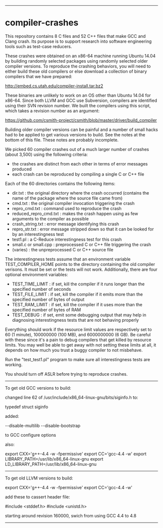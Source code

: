 --------------------------------------------------------------------

# compiler-crashes

This repository contains 8 C files and 52 C++ files that make GCC
and Clang crash. Its purpose is to support research into software
engineering tools such as test-case reducers.

These crashes were obtained on an x86-64 machine running Ubuntu 14.04
by building randomly selected packages using randomly selected older
compiler versions. To reproduce the crashing behaviors, you will need
to either build these old compilers or else download a collection of
binary compilers that we have prepared:

  http://embed.cs.utah.edu/compiler-install.tar.bz2

These binaries are unlikely to work on an OS other than Ubuntu 14.04
for x86-64. Since both LLVM and GCC use Subversion, compilers are
identified using their SVN revision number. We built the compilers
using this script, which takes a revision number as an argument:

  https://github.com/csmith-project/csmith/blob/master/driver/build_compiler

Building older compiler versions can be painful and a number of small
hacks had to be applied to get various versions to build. See the
notes at the bottom of this file. These notes are probably incomplete.

We picked 60 compiler crashes out of a much larger number of crashes
(about 3,500) using the following criteria:
- the crashes are distinct from each other in terms of error messages
  produced
- each crash can be reproduced by compiling a single C or C++ file

Each of the 60 directories contains the following items:
- dir.txt : the original directory where the crash occurred (contains
  the name of the package where the source file came from)
- cmd.txt : the original compiler invocation triggering the crash
- repro_cmd.txt : command used to reproduce the crash
- reduced_repro_cmd.txt : makes the crash happen using as few
  arguments to the compiler as possible
- crash_string.txt : error message identifying this crash
- repro_str.txt : error message stripped down so that it can be looked for
  by an interestingness test
- test1.pl : a C-Reduce interestingness test for this crash
- small.c or small.cpp : preprocessed C or C++ file triggering the crash
- (varies) : the unpreprocessed C or C++ source file

The interestingness tests assume that an environment variable
TEST_COMPILER_HOME points to the directory containing the old compiler
verisons. It must be set or the tests will not work. Additionally, there
are four optional environment variables:
- TEST_TIME_LIMIT : if set, kill the compiler if it runs longer than
  the specified number of seconds
- TEST_FILE_LIMIT : if set, kill the compiler if it emits more than
  the specified number of bytes of output
- TEST_RAM_LIMIT : if set, kill the compiler if it uses more than the
  specified number of bytes of RAM
- TEST_DEBUG : if set, emit some debugging output that may help in
  diagnosing interestingness tests that are not behaving properly

Everything should work if the resource limit values are respectively
set to 60 (1 minute), 100000000 (100 MB), and 6000000000 (6 GB). Be
careful with these since it's a pain to debug compilers that get
killed by resource limits. You may well be able to get away with not
setting these limits at all, it depends on how much you trust a buggy
compiler to not misbehave.

Run the "test_test1.pl" program to make sure all interestingness tests
are working.

You should turn off ASLR before trying to reproduce crashes.

--------------------------------------------------------------------

To get old GCC versions to build:

changed line 62 of /usr/include/x86_64-linux-gnu/bits/siginfo.h to:

  typedef struct siginfo

added:

  --disable-multilib --disable-bootstrap

to GCC configure options

also:

export CXX='g++-4.4 -w -fpermissive'
export CC='gcc-4.4 -w'
export LIBRARY_PATH=/usr/lib/x86_64-linux-gnu
export LD_LIBRARY_PATH=/usr/lib/x86_64-linux-gnu

--------------------------------------------------------------------

To get old LLVM versions to build:

export CXX='g++-4.4 -w -fpermissive'
export CC='gcc-4.4 -w'

add these to cassert header file:

  #include <stddef.h>
  #include <unistd.h>

starting around revision 160000, swich from using GCC 4.4 to 4.8

--------------------------------------------------------------------

